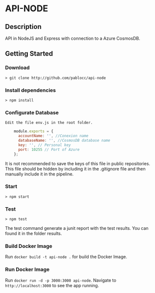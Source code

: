 # API-NODE

## Description

API in NodeJS and Express with connection to a Azure CosmosDB.

## Getting Started

### Download

    > git clone http://github.com/pablocc/api-node

### Install dependencies

    > npm install

### Configurate Database

    Edit the file env.js in the root folder.

```javascript
    module.exports = {
      accountName: '', //Conexion name
      databaseName: '', //CosmosDB database name
      key: '', // Personal key
      port: 10255 // Port of Azure
    };

``` 

It is not recommended to save the keys of this file in public repositories. This file should be hidden by including it in the .gitignore file and then manually include it in the pipeline.

### Start 

    > npm start

### Test

    > npm test
    
 The test command generate a junit report with the test results. You can found it in the folder results.

### Build Docker Image

Run `docker build -t api-node .` for build the Docker Image.

### Run Docker Image 

Run `docker run -d -p 3000:3000 api-node`. Navigate to `http://localhost:3000` to see the app running.
